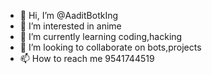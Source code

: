 - 👋 Hi, I’m @AaditBotkIng
- 👀 I’m interested in anime
- 🌱 I’m currently learning coding,hacking
- 💞️ I’m looking to collaborate on bots,projects
- 📫 How to reach me 9541744519

<!---
AaditBotkIng/AaditBotkIng is a ✨ special ✨ repository because its `README.md` (this file) appears on your GitHub profile.
You can click the Preview link to take a look at your changes.
--->
